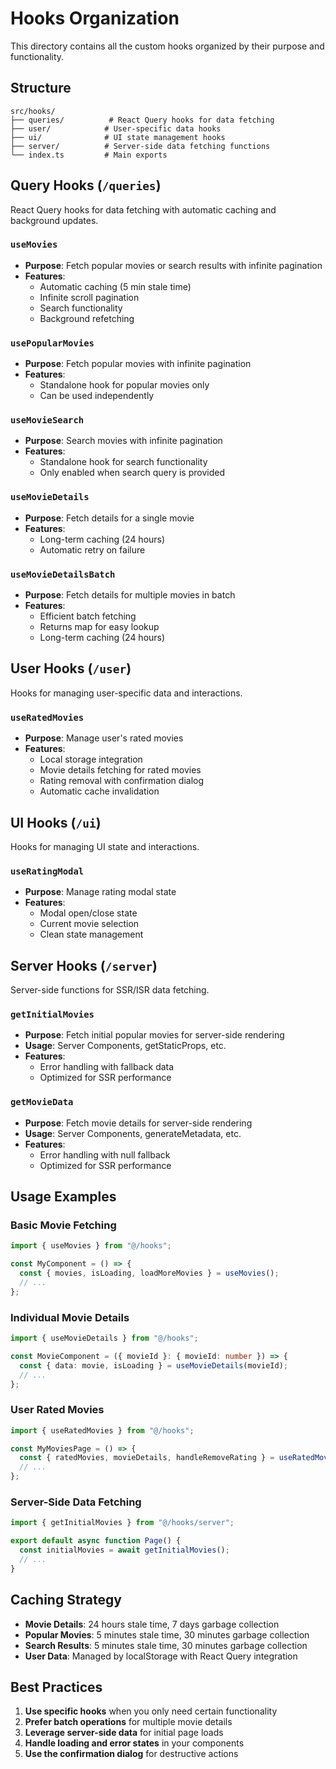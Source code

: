 # Hooks Organization

This directory contains all the custom hooks organized by their purpose and functionality.

## Structure

```
src/hooks/
├── queries/          # React Query hooks for data fetching
├── user/            # User-specific data hooks
├── ui/              # UI state management hooks
├── server/          # Server-side data fetching functions
└── index.ts         # Main exports
```

## Query Hooks (`/queries`)

React Query hooks for data fetching with automatic caching and background updates.

### `useMovies`

- **Purpose**: Fetch popular movies or search results with infinite pagination
- **Features**:
  - Automatic caching (5 min stale time)
  - Infinite scroll pagination
  - Search functionality
  - Background refetching

### `usePopularMovies`

- **Purpose**: Fetch popular movies with infinite pagination
- **Features**:
  - Standalone hook for popular movies only
  - Can be used independently

### `useMovieSearch`

- **Purpose**: Search movies with infinite pagination
- **Features**:
  - Standalone hook for search functionality
  - Only enabled when search query is provided

### `useMovieDetails`

- **Purpose**: Fetch details for a single movie
- **Features**:
  - Long-term caching (24 hours)
  - Automatic retry on failure

### `useMovieDetailsBatch`

- **Purpose**: Fetch details for multiple movies in batch
- **Features**:
  - Efficient batch fetching
  - Returns map for easy lookup
  - Long-term caching (24 hours)

## User Hooks (`/user`)

Hooks for managing user-specific data and interactions.

### `useRatedMovies`

- **Purpose**: Manage user's rated movies
- **Features**:
  - Local storage integration
  - Movie details fetching for rated movies
  - Rating removal with confirmation dialog
  - Automatic cache invalidation

## UI Hooks (`/ui`)

Hooks for managing UI state and interactions.

### `useRatingModal`

- **Purpose**: Manage rating modal state
- **Features**:
  - Modal open/close state
  - Current movie selection
  - Clean state management

## Server Hooks (`/server`)

Server-side functions for SSR/ISR data fetching.

### `getInitialMovies`

- **Purpose**: Fetch initial popular movies for server-side rendering
- **Usage**: Server Components, getStaticProps, etc.
- **Features**:
  - Error handling with fallback data
  - Optimized for SSR performance

### `getMovieData`

- **Purpose**: Fetch movie details for server-side rendering
- **Usage**: Server Components, generateMetadata, etc.
- **Features**:
  - Error handling with null fallback
  - Optimized for SSR performance

## Usage Examples

### Basic Movie Fetching

```typescript
import { useMovies } from "@/hooks";

const MyComponent = () => {
  const { movies, isLoading, loadMoreMovies } = useMovies();
  // ...
};
```

### Individual Movie Details

```typescript
import { useMovieDetails } from "@/hooks";

const MovieComponent = ({ movieId }: { movieId: number }) => {
  const { data: movie, isLoading } = useMovieDetails(movieId);
  // ...
};
```

### User Rated Movies

```typescript
import { useRatedMovies } from "@/hooks";

const MyMoviesPage = () => {
  const { ratedMovies, movieDetails, handleRemoveRating } = useRatedMovies();
  // ...
};
```

### Server-Side Data Fetching

```typescript
import { getInitialMovies } from "@/hooks/server";

export default async function Page() {
  const initialMovies = await getInitialMovies();
  // ...
}
```

## Caching Strategy

- **Movie Details**: 24 hours stale time, 7 days garbage collection
- **Popular Movies**: 5 minutes stale time, 30 minutes garbage collection
- **Search Results**: 5 minutes stale time, 30 minutes garbage collection
- **User Data**: Managed by localStorage with React Query integration

## Best Practices

1. **Use specific hooks** when you only need certain functionality
2. **Prefer batch operations** for multiple movie details
3. **Leverage server-side data** for initial page loads
4. **Handle loading and error states** in your components
5. **Use the confirmation dialog** for destructive actions
